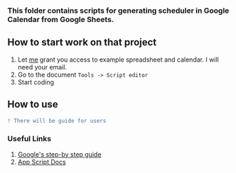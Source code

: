 ### This folder contains scripts for generating scheduler in Google Calendar from Google Sheets.
## How to start work on that project
1. Let [me](https://vk.com/noway.casper) grant you access to example spreadsheet and calendar. I will need your email.
2. Go to the document `Tools -> Script editor`
3. Start coding

## How to use 
```diff
! There will be guide for users
```

### Useful Links
1. [Google's step-by step guide](https://cloud.google.com/blog/products/g-suite/g-suite-pro-tip-how-to-automatically-add-a-schedule-from-google-sheets-into-calendar)
2. [App Script Docs](https://developers.google.com/apps-script)
